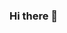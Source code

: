 ### Hi there 👋

<!--
**chandan2300/chandan2300** is a ✨ _special_ ✨ repository because its `README.md` (this file) appears on your GitHub profile.

Here are some ideas to get you started:

- 🌱 I’m currently learning ... Deep Learning
- 👯 I’m looking to collaborate on ... React JS
- 💬 Ask me about ... Anything
- 📫 How to reach me: ...[Gmail]chandan.kasamsetty@gmail.com
- ⚡ Fun fact: ... I can run fast 😄  !!!!
-->
